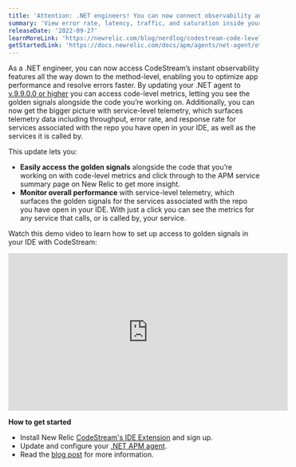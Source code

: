 ```yaml
---
title: 'Attention: .NET engineers! You can now connect observability and your code with golden signals in your IDE'
summary: 'View error rate, latency, traffic, and saturation inside your IDE with CodeStream. Update your .NET agent today!'
releaseDate: '2022-09-27'
learnMoreLink: 'https://newrelic.com/blog/nerdlog/codestream-code-level-metrics'
getStartedLink: 'https://docs.newrelic.com/docs/apm/agents/net-agent/other-features/net-codestream-integration/'
---
```

As a .NET engineer, you can now access CodeStream’s instant observability features all the way down to the method-level, enabling you to optimize app performance and resolve errors faster. By updating your .NET agent to [v.9.9.0.0 or higher](https://docs.newrelic.com/docs/apm/agents/net-agent/installation/update-net-agent/) you can access code-level metrics, letting you see the golden signals alongside the code you’re working on. Additionally, you can now get the bigger picture with service-level telemetry, which surfaces telemetry data including throughput, error rate, and response rate for services associated with the repo you have open in your IDE, as well as the services it is called by.


This update lets you: 
* **Easily access the golden signals** alongside the code that you’re working on with code-level metrics and click through to the APM service summary page on New Relic to get more insight.
* **Monitor overall performance** with service-level telemetry, which surfaces the golden signals for the services associated with the repo you have open in your IDE. With just a click you can see the metrics for any service that calls, or is called by, your service.

Watch this demo video to learn how to set up access to golden signals in your IDE with CodeStream:

<iframe width="560" height="315" src="https://www.youtube.com/embed/OP3KF74XEGQ" title="YouTube video player" frameborder="0" allow="accelerometer; autoplay; clipboard-write; encrypted-media; gyroscope; picture-in-picture" allowfullscreen></iframe>

**How to get started**
* Install New Relic [CodeStream's IDE Extension](https://newrelic.com/codestream#getstarted) and sign up.
* Update and configure your [.NET APM agent](https://docs.newrelic.com/docs/apm/agents/net-agent/other-features/net-codestream-integration/).
* Read the [blog post](https://newrelic.com/blog/nerdlog/codestream-code-level-metrics) for more information.


